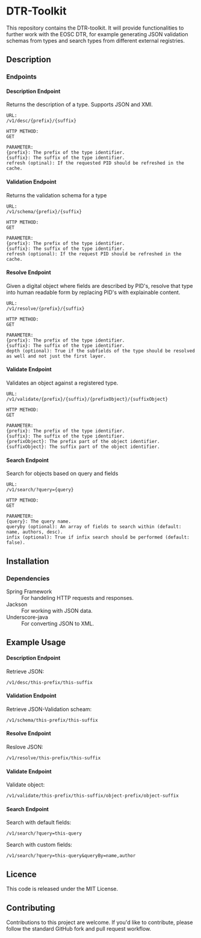 # DTR-Toolkit
This repository contains the DTR-toolkit. It will provide functionalities to further work with the EOSC DTR, for example generating JSON validation schemas from types and search types from different external registries.

## Description



### Endpoints

#### Description Endpoint

Returns the description of a type. Supports JSON and XMl.
```
URL:  
/v1/desc/{prefix}/{suffix}  

HTTP METHOD:  
GET

PARAMETER:  
{prefix}: The prefix of the type identifier.  
{suffix}: The suffix of the type identifier.  
refresh (optinal): If the requested PID should be refreshed in the cache.
```

#### Validation Endpoint

Returns the validation schema for a type
```
URL:  
/v1/schema/{prefix}/{suffix}

HTTP METHOD:  
GET

PARAMETER:  
{prefix}: The prefix of the type identifier.  
{suffix}: The suffix of the type identifier.  
refresh (optional): If the request PID should be refreshed in the cache.
```

#### Resolve Endpoint
Given a digital object where fields are described by PID's, resolve that type into human readable form by replacing PID's with 
explainable content.

```
URL:  
/v1/resolve/{prefix}/{suffix}

HTTP METHOD:  
GET

PARAMETER:  
{prefix}: The prefix of the type identifier.  
{suffix}: The suffix of the type identifier.  
depth (optional): True if the subfields of the type should be resolved as well and not just the first layer. 
```

#### Validate Endpoint

Validates an object against a registered type.

```
URL:  
/v1/validate/{prefix}/{suffix}/{prefixObject}/{suffixObject}

HTTP METHOD:  
GET

PARAMETER:  
{prefix}: The prefix of the type identifier.  
{suffix}: The suffix of the type identifier.  
{prefixObject}: The prefix part of the object identifier.  
{suffixObject}: The suffix part of the object identifier.
```


#### Search Endpoint

Search for objects based on query and fields

```
URL:  
/v1/search/?query={query}

HTTP METHOD:  
GET

PARAMETER:  
{query}: The query name.  
queryby (optional): An array of fields to search within (default: name, authors, desc).  
infix (optional): True if infix search should be performed (default: false).  
```

## Installation

### Dependencies

<dl>
    <dt>Spring Framework</dt>
    <dd>For handeling HTTP requests and responses.</dd>
    <dt>Jackson</dt>
    <dd>For working with JSON data.</dd>
    <dt>Underscore-java</dt>
    <dd>For converting JSON to XML.</dd>
</dl>

## Example Usage

#### Description Endpoint

Retrieve JSON:  
```
/v1/desc/this-prefix/this-suffix
```

#### Validation Endpoint

Retrieve JSON-Validation scheam:  
```
/v1/schema/this-prefix/this-suffix
```

#### Resolve Endpoint

Reslove JSON:  
```
/v1/resolve/this-prefix/this-suffix
```

#### Validate Endpoint

Validate object:  
```
/v1/validate/this-prefix/this-suffix/object-prefix/object-suffix
```

#### Search Endpoint

Search with default fields:  
```
/v1/search/?query=this-query
```

Search with custom fields:  
```
/v1/search/?query=this-query&queryBy=name,author
```


## Licence
This code is released under the MIT License.


## Contributing
Contributions to this project are welcome. If you'd like to contribute, please follow the standard GitHub fork and pull request workflow.

